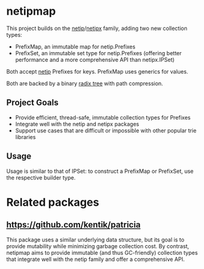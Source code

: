 # netipmap
This project builds on the
[netip](https://pkg.go.dev/net/netip)/[netipx](https://pkg.go.dev/go4.org/netipx)
family, adding two new collection types:
* PrefixMap, an immutable map for netip.Prefixes
* PrefixSet, an immutable set type for netip.Prefixes (offering better performance
  and a more comprehensive API than netipx.IPSet)

Both accept [netip](https://pkg.go.dev/net/netip) Prefixes for keys. PrefixMap uses
generics for values.

Both are backed by a binary [radix tree](https://en.wikipedia.org/wiki/Radix_tree)
with path compression.

## Project Goals
* Provide efficient, thread-safe, immutable collection types for Prefixes
* Integrate well with the netip and netipx packages
* Support use cases that are difficult or impossible with other popular trie
  libraries

## Usage
Usage is similar to that of IPSet: to construct a PrefixMap or PrefixSet, use the
respective builder type.

# Related packages

## https://github.com/kentik/patricia

This package uses a similar underlying data structure, but its goal is to provide
mutability while minimizing garbage collection cost. By contrast, netipmap aims to
provide immutable (and thus GC-friendly) collection types that integrate well with
the netip family and offer a comprehensive API.
